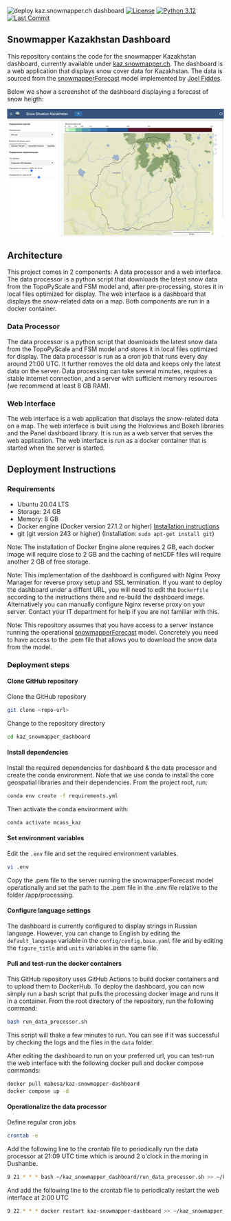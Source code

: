 ![deploy kaz.snowmapper.ch dashboard](https://github.com/hydrosolutions/kaz_snowmapper_dashboard/actions/workflows/docker-build-push.yml/badge.svg) [![License](https://img.shields.io/github/license/hydrosolutions/kaz_snowmapper_dashboard)](https://github.com/hydrosolutions/kaz_snowmapper_dashboard/blob/main/LICENSE) [![Python 3.12](https://img.shields.io/badge/python-3.11-blue.svg)](https://www.python.org/downloads/release/python-311/) [![Last Commit](https://img.shields.io/github/last-commit/hydrosolutions/kaz_snowmapper_dashboard)](https://github.com/hydrosolutions/kaz_snowmapper_dashboard/commits/main)

## Snowmapper Kazakhstan Dashboard
This repository contains the code for the snowmapper Kazakhstan dashboard, currently available under [kaz.snowmapper.ch](https://kaz.snowmapper.ch/snowmapper). The dashboard is a web application that displays snow cover data for Kazakhstan. The data is sourced from the [snowmapperForecast](https://github.com/joelfiddes/snowmapperForecast) model implemented by [Joel Fiddes]([@joelfiddes](https://github.com/joelfiddes)).

Below we show a screenshot of the dashboard displaying a forecast of snow heigth:

![screenshot](static/Screenshot_kazsnowmapper.png)

## Architecture
This project comes in 2 components: A data processor and a web interface. The data processor is a python script that downloads the latest snow data from the TopoPyScale and FSM model and, after pre-processing, stores it in local files optimized for display. The web interface is a dashboard that displays the snow-related data on a map. Both components are run in a docker container.

### Data Processor
The data processor is a python script that downloads the latest snow data from the TopoPyScale and FSM model and stores it in local files optimized for display. The data processor is run as a cron job that runs every day around 21:00 UTC. It further removes the old data and keeps only the latest data on the server. Data processing can take several minutes, requires a stable internet connection, and a server with sufficient memory resources (we recommend at least 8 GB RAM).

### Web Interface
The web interface is a web application that displays the snow-related data on a map. The web interface is built using the Holoviews and Bokeh libraries and the Panel dashboard library. It is run as a web server that serves the web application. The web interface is run as a docker container that is started when the server is started.

## Deployment Instructions
### Requirements
- Ubuntu 20.04 LTS
- Storage: 24 GB
- Memory: 8 GB
- Docker engine (Docker version 27.1.2 or higher) [Installation instructions](https://docs.docker.com/engine/install/ubuntu/)
- git (git version 243 or higher) (Installation: `sudo apt-get install git`)

Note: The installation of Docker Engine alone requires 2 GB, each docker image will require close to 2 GB and the caching of netCDF files will require another 2 GB of free storage.

Note: This implementation of the dashboard is configured with Nginx Proxy Manager for reverse proxy setup and SSL termination. If you want to deploy the dashboard under a diffent URL, you will need to edit the `Dockerfile` according to the instructions there and re-build the dashboard image.
Alternatively you can manually configure Nginx reverse proxy on your server. Contact your IT department for help if you are not familiar with this.

Note: This repository assumes that you have access to a server instance running the operational [snowmapperForecast](https://github.com/joelfiddes/snowmapperForecast) model. Concretely you need to have access to the .pem file that allows you to download the snow data from the model.

### Deployment steps
#### Clone GitHub repository
Clone the GitHub repository
```bash
git clone <repo-url>
```

Change to the repository directory
```bash
cd kaz_snowmapper_dashboard
```

#### Install dependencies
Install the required dependencies for dashboard & the data processor and create the conda environment. Note that we use conda to install the core geospatial libraries and their dependencies. From the project root, run: 
```bash
conda env create -f requirements.yml
```
Then activate the conda environment with: 
```bash
conda activate mcass_kaz
```

#### Set environment variables
Edit the `.env` file and set the required environment variables.
```bash
vi .env
```

Copy the .pem file to the server running the snowmapperForecast model operationally and set the path to the .pem file in the .env file relative to the folder /app/processing.

#### Configure language settings
The dashboard is currently configured to display strings in Russian language. However, you can change to English by editing the `default_language` variable in the `config/config.base.yaml` file and by editing the `figure_title` and `units` variables in the same file.

#### Pull and test-run the docker containers
This GitHub repository uses GitHub Actions to build docker containers and to upload them to DockerHub. To deploy the dashboard, you can now simply run a bash script that pulls the processing docker image and runs it in a container. From the root directory of the repository, run the following command:
```bash
bash run_data_processor.sh
```
This script will thake a few minutes to run. You can see if it was successful by checking the logs and the files in the `data` folder.

After editing the dashboard to run on your preferred url, you can test-run the web interface with the following docker pull and docker compose commands:
```bash
docker pull mabesa/kaz-snowmapper-dashboard
docker compose up -d
```

#### Operationalize the data processor
Define regular cron jobs
```bash
crontab -e
```

Add the following line to the crontab file to periodically run the data processor at 21:09 UTC time which is around 2 o'clock in the moring in Dushanbe.
```bash
9 21 * * * bash ~/kaz_snowmapper_dashboard/run_data_processor.sh >> ~/kaz_snowmapper_dashboard/logs/crontab_processor.log 2>&1
```

And add the following line to the crontab file to periodically restart the web interface at 2:00 UTC
```bash
9 22 * * * docker restart kaz-snowmapper-dashboard >> ~/kaz_snowmapper_dashboard/logs/crontab_dashboard.log 2>&1
```


